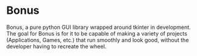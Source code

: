 # Bonus 
Bonus, a pure python GUI library wrapped around tkinter in development. The goal for Bonus is for it to be capable of making a variety of projects (Applications, Games, etc.) that run smoothly and look good, without the developer having to recreate the wheel.
